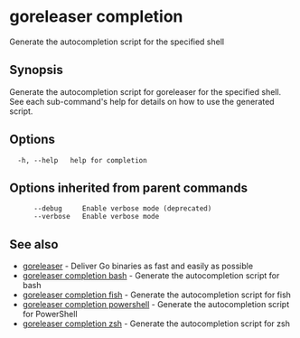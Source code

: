 # goreleaser completion

Generate the autocompletion script for the specified shell

## Synopsis

Generate the autocompletion script for goreleaser for the specified shell.
See each sub-command's help for details on how to use the generated script.


## Options

```
  -h, --help   help for completion
```

## Options inherited from parent commands

```
      --debug     Enable verbose mode (deprecated)
      --verbose   Enable verbose mode
```

## See also

* [goreleaser](/cmd/goreleaser/)	 - Deliver Go binaries as fast and easily as possible
* [goreleaser completion bash](/cmd/goreleaser_completion_bash/)	 - Generate the autocompletion script for bash
* [goreleaser completion fish](/cmd/goreleaser_completion_fish/)	 - Generate the autocompletion script for fish
* [goreleaser completion powershell](/cmd/goreleaser_completion_powershell/)	 - Generate the autocompletion script for PowerShell
* [goreleaser completion zsh](/cmd/goreleaser_completion_zsh/)	 - Generate the autocompletion script for zsh
